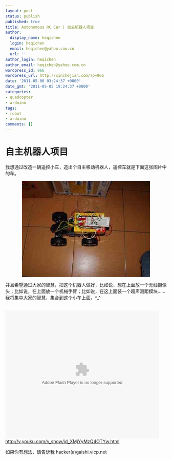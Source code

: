 ```yaml
---
layout: post
status: publish
published: true
title: Autonomous RC Car | 自主机器人项目
author:
  display_name: heqichen
  login: heqichen
  email: heqichen@yahoo.com.cn
  url: ''
author_login: heqichen
author_email: heqichen@yahoo.com.cn
wordpress_id: 966
wordpress_url: http://xinchejian.com/?p=966
date: '2011-05-06 03:24:37 +0800'
date_gmt: '2011-05-05 19:24:37 +0800'
categories:
- quadcopter
- arduino
tags:
- robot
- arduino
comments: []
---
```

<h1>自主机器人项目</h1></p>
<p>我想通过改造一辆遥控小车，造出个自主移动机器人，遥控车就是下面这张图片中的车。</p></p>
<p><img style="display:block; margin-left:auto; margin-right:auto;" src="/uploads/2011/05/untitled.jpg" alt="Untitled" title="untitled.jpg" border="0" width="400" height="300" /></p>
<p>并且希望通过大家的智慧，把这个机器人做好，比如说，想在上面放一个无线摄像头；比如说，在上面放一个机械手臂；比如说，在这上面装一个超声测距模块&hellip;&hellip;我将集中大家的智慧，集合到这个小车上面，^_^</p><br />
<embed src="http://player.youku.com/player.php/sid/XMjYyMzQ4OTYw/v.swf" quality="high" width="480" height="400" align="middle" allowScriptAccess="sameDomain" type="application/x-shockwave-flash"></embed><br />
<a href="http://v.youku.com/v_show/id_XMjYyMzQ4OTYw.html">http://v.youku.com/v_show/id_XMjYyMzQ4OTYw.html</a></p>
<p>如果你有想法，请告诉我 hacker(a)gaishi.vicp.net</p></p>
